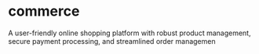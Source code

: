 # commerce
A user-friendly online shopping platform with robust product management, secure payment processing, and streamlined order managemen
